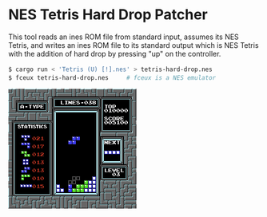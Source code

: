 # NES Tetris Hard Drop Patcher

This tool reads an ines ROM file from standard input, assumes its NES Tetris,
and writes an ines ROM file to its standard output which is NES Tetris with
the addition of hard drop by pressing "up" on the controller.

```bash
$ cargo run < 'Tetris (U) [!].nes' > tetris-hard-drop.nes
$ fceux tetris-hard-drop.nes     # fceux is a NES emulator

```
![demo](/tetris-hard-drop-patcher/demo.gif)
